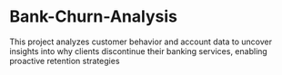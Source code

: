# Bank-Churn-Analysis
This project analyzes customer behavior and account data to uncover insights into why clients discontinue their banking services, enabling proactive retention strategies

